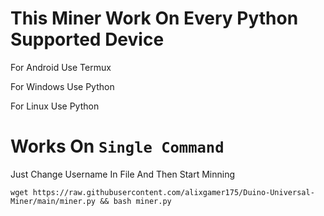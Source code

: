 # This Miner Work On Every Python Supported Device  
  
For Android Use Termux  
  
For Windows Use Python  
  
For Linux Use Python
  
# Works On `Single Command`  
  
Just Change Username In File And Then Start Minning  
  
`wget https://raw.githubusercontent.com/alixgamer175/Duino-Universal-Miner/main/miner.py && bash miner.py`
